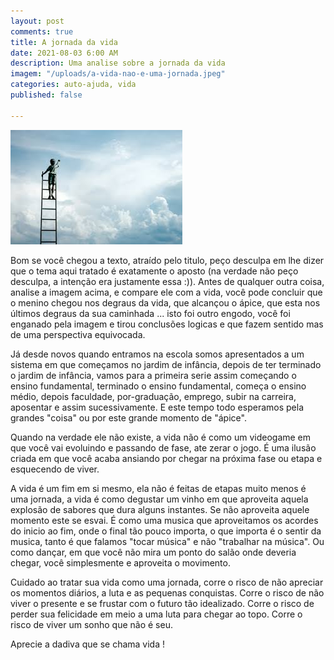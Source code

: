 ```yaml
---
layout: post
comments: true
title: A jornada da vida
date: 2021-08-03 6:00 AM
description: Uma analise sobre a jornada da vida
imagem: "/uploads/a-vida-nao-e-uma-jornada.jpeg"
categories: auto-ajuda, vida
published: false

---
```

![](/uploads/a-vida-nao-e-uma-jornada.jpeg)

Bom se você chegou a texto, atraído pelo titulo, peço desculpa em lhe dizer que o tema aqui tratado é exatamente o aposto (na verdade não peço desculpa, a intenção era justamente essa :)). Antes de qualquer outra coisa, analise a imagem acima, e compare ele com a vida, você pode concluir que o menino chegou nos degraus da vida, que alcançou o ápice, que esta nos últimos degraus  da sua caminhada ... isto foi outro engodo, você foi enganado pela imagem e tirou conclusões logicas e que fazem sentido mas de uma perspectiva equivocada.

Já desde novos quando entramos na escola somos apresentados a um sistema em que começamos no jardim de infância, depois de ter terminado o jardim de infância, vamos para a primeira serie assim começando o ensino fundamental, terminado o ensino fundamental, começa o ensino médio, depois faculdade, por-graduação, emprego, subir na carreira, aposentar e assim sucessivamente. E este tempo todo esperamos pela grandes "coisa" ou por este grande momento de "ápice".

Quando na verdade ele não existe, a vida não é como um videogame em que você vai evoluindo e passando de fase, ate zerar o jogo. É uma ilusão criada em que você acaba ansiando por chegar na próxima fase ou etapa e esquecendo de viver.

A vida é um fim em si mesmo, ela não é feitas de etapas muito menos é uma jornada, a vida é como degustar um vinho em que aproveita aquela explosão de sabores que dura alguns instantes. Se não aproveita aquele momento este se esvai. É como uma musica que aproveitamos os acordes do inicio ao fim, onde o final tão pouco importa, o que importa é o sentir da musica, tanto é que falamos "tocar música" e não "trabalhar na música". Ou como dançar, em que você não mira um ponto do salão onde deveria chegar, você simplesmente e aproveita o movimento.

Cuidado ao tratar sua vida como uma jornada, corre o risco de não apreciar os momentos diários, a luta e as pequenas conquistas. Corre o risco de não viver o presente e se frustar com o futuro tão idealizado. Corre o risco de perder sua felicidade em meio a uma luta para chegar ao topo. Corre o risco de  viver um sonho que não é seu. 

Aprecie a dadiva que se chama vida !